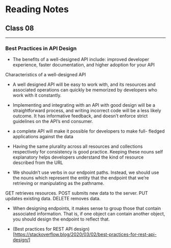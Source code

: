 # Reading Notes
## Class 08
_____________________________________________________________________________________________________________________________________



### Best Practices in API Design

- The benefits of a well-designed API include: improved developer experience, faster documentation, and higher adoption for your API

Characteristics of a well-designed API
- A well designed API will be easy to work with, and its resources and associated operations can quickly be memorized by developers who work with it constantly.
- Implementing and integrating with an API with good design will be a straightforward process, and writing incorrect code will be a less likely outcome. It has informative feedback, and doesn’t enforce strict guidelines on the API’s end consumer.
- a complete API will make it possible for developers to make full- fledged applications against the data
- Having the same plurality across all resources and collections respectively for consistency is good practice. Keeping these nouns self explanatory helps developers understand the kind of resource described from the URL

- We shouldn’t use verbs in our endpoint paths. Instead, we should use the nouns which represent the entity that the endpoint that we’re retrieving or manipulating as the pathname.

GET retrieves resources.
POST submits new data to the server.
PUT updates existing data.
DELETE removes data.

- When designing endpoints, it makes sense to group those that contain associated information. That is, if one object can contain another object, you should design the endpoint to reflect that.

- (Best practices for REST API design)[https://stackoverflow.blog/2020/03/02/best-practices-for-rest-api-design/]
